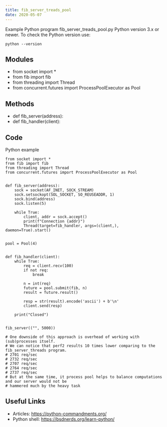 ```yaml
---
title: fib_server_treads_pool
date: 2020-05-07
---
```

Example Python program fib_server_treads_pool.py
Python version 3.x or newer.
To check the Python version use:

    python --version

## Modules

* from socket import *
* from fib import fib
* from threading import Thread
* from concurrent.futures import ProcessPoolExecutor as Pool

## Methods

* def fib_server(address):
* def fib_handler(client):

## Code

Python example

    from socket import *
    from fib import fib
    from threading import Thread
    from concurrent.futures import ProcessPoolExecutor as Pool
    
    
    def fib_server(address):
        sock = socket(AF_INET, SOCK_STREAM)
        sock.setsockopt(SOL_SOCKET, SO_REUSEADDR, 1)
        sock.bind(address)
        sock.listen(5)
    
        while True:
            client, addr = sock.accept()
            print(f"Connection {addr}")
            Thread(target=fib_handler, args=(client,), daemon=True).start()
    
    
    pool = Pool(4)
    
    
    def fib_handler(client):
        while True:
            req = client.recv(100)
            if not req:
                break
    
            n = int(req)
            future = pool.submit(fib, n)
            result = future.result()
    
            resp = str(result).encode('ascii') + b'\n'
            client.send(resp)
    
        print("Closed")
    
    
    fib_server(("", 5000))
    
    # One downside of this approach is overhead of working with (sub)processes itself.
    # We can notice that perf2 results 10 times lower comparing to the fib_server_threads program.
    # 2701 req/sec
    # 2732 req/sec
    # 2707 req/sec
    # 2764 req/sec
    # 2737 req/sec
    # But at the same time, it process pool helps to balance computations and our server would not be
    # hammered much by the heavy task

## Useful Links

- Articles: https://python-commandments.org/
- Python shell: https://bsdnerds.org/learn-python/

